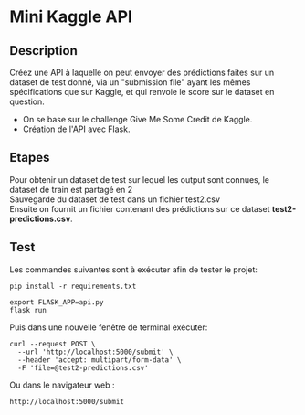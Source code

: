 # Mini Kaggle API

## Description
Créez une API à laquelle on peut envoyer des prédictions faites sur un dataset de test donné, via un "submission file" ayant les mêmes spécifications que sur Kaggle, et qui renvoie le score sur le dataset en question.

* On se base sur le challenge Give Me Some Credit de Kaggle. 
* Création de l'API avec Flask.

## Etapes
Pour obtenir un dataset de test sur lequel les output sont connues, le dataset de train est partagé en 2  
Sauvegarde du dataset de test dans un fichier test2.csv  
Ensuite on fournit un fichier contenant des prédictions sur ce dataset **test2-predictions.csv**.

## Test
Les commandes suivantes sont à exécuter afin de tester le projet:

```
pip install -r requirements.txt

export FLASK_APP=api.py
flask run
````

Puis dans une nouvelle fenêtre de terminal exécuter:

```
curl --request POST \
  --url 'http://localhost:5000/submit' \
  --header 'accept: multipart/form-data' \
  -F 'file=@test2-predictions.csv'
```

Ou dans le navigateur web :
```
http://localhost:5000/submit
```